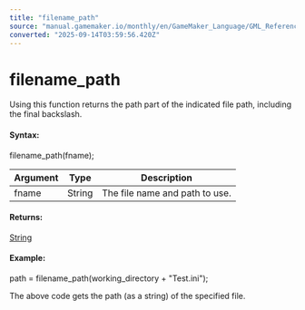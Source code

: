```yaml
---
title: "filename_path"
source: "manual.gamemaker.io/monthly/en/GameMaker_Language/GML_Reference/File_Handling/File_System/filename_path.htm"
converted: "2025-09-14T03:59:56.420Z"
---
```


# filename\_path

Using this function returns the path part of the indicated file path, including the final backslash.

#### Syntax:

filename\_path(fname);

| Argument | Type | Description |
| --- | --- | --- |
| fname | String | The file name and path to use. |

#### Returns:

[String](../../../GML_Overview/Data_Types.md)

#### Example:

path = filename\_path(working\_directory + "Test.ini");

The above code gets the path (as a string) of the specified file.